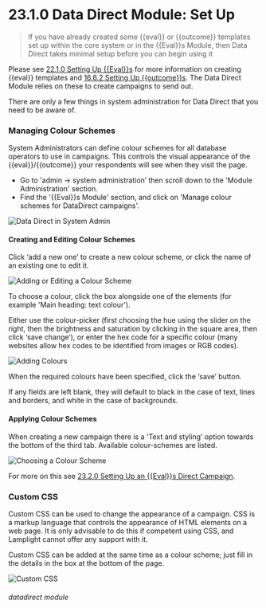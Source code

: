 # 23.1.0 Data Direct Module: Set Up

> If you have already created some {{eval}} or {{outcome}} templates set up within the core system or in the {{Eval}}s Module, then Data Direct takes minimal setup before you can begin using it



Please see [22.1.0 Setting Up {{Eval}}s](/help/index/p/22.1.0) for more information on creating {{eval}} templates and [16.6.2 Setting Up {{outcome}}s](/help/index/p/16.6.2). The Data Direct Module relies on these to create campaigns to send out.

There are only a few things in system administration for Data Direct that you need to be aware of.

### Managing Colour Schemes

System Administrators can define colour schemes for all database operators to use in campaigns.  This controls the visual appearance of the {{eval}}/{{outcome}} your respondents will see when they visit the page.

- Go to 'admin -> system administration’ then scroll down to the 'Module Administration' section. 
- Find the '{{Eval}}s Module' section, and click on 'Manage colour schemes for DataDirect campaigns'.

![Data Direct in System Admin](23.1.0f.png)

#### Creating and Editing Colour Schemes
   
Click ‘add a new one’ to create a new colour scheme, or click the name of an existing one to edit it.
   
   ![Adding or Editing a Colour Scheme](23.1.0b.png)
   
To choose a colour, click the box alongside one of the elements (for example 'Main heading: text colour'). 

Either use the colour-picker (first choosing the hue using the slider on the right, then the brightness and saturation by clicking in the square area, then click ‘save change’), or enter the hex code for a specific colour (many websites allow hex codes to be identified from images or RGB codes).
   
   ![Adding Colours](23.1.0c.png)
   
When the required colours have been specified, click the ‘save’ button.

If any fields are left blank, they will default to black in the case of text, lines and borders, and white in the case of backgrounds.
   
#### Applying Colour Schemes

When creating a new campaign there is a 'Text and styling’ option towards the bottom of the third tab. Available colour-schemes are listed. 

   ![Choosing a Colour Scheme](23.1.0d.png)

For more on this see [23.2.0 Setting Up an {{Eval}}s Direct Campaign](/help/index/p/23.2.0).

### Custom CSS

Custom CSS can be used to change the appearance of a campaign. CSS is a markup language that controls the appearance of HTML elements on a web page. It is only advisable to do this if competent using CSS, and Lamplight cannot offer any support with it. 

Custom CSS can be added at the same time as a colour scheme; just fill in the details in the box at the bottom of the page.

![Custom CSS](23.1.0e.png)


###### datadirect module





   

